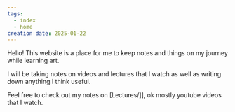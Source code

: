 ```yaml
---
tags:
  - index
  - home
creation date: 2025-01-22
---
```

Hello! This website is a place for me to keep notes and things on my journey while learning art. 

I will be taking notes on videos and lectures that I watch as well as writing down anything I think useful. 

Feel free to check out my notes on [Lectures/]], ok mostly youtube videos that I watch. 